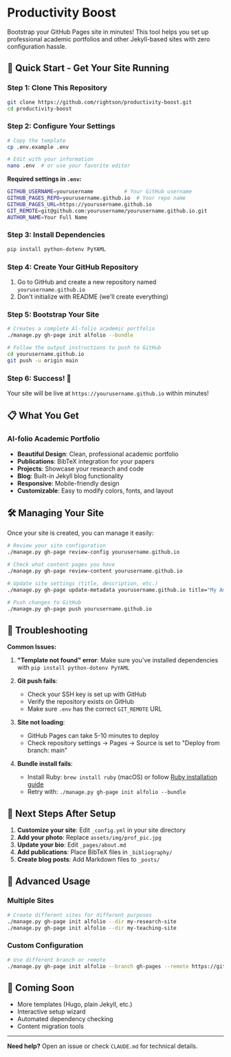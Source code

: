 # Productivity Boost

Bootstrap your GitHub Pages site in minutes! This tool helps you set up professional academic portfolios and other Jekyll-based sites with zero configuration hassle.

## 🚀 Quick Start - Get Your Site Running

### Step 1: Clone This Repository
```bash
git clone https://github.com/rightson/productivity-boost.git
cd productivity-boost
```

### Step 2: Configure Your Settings
```bash
# Copy the template
cp .env.example .env

# Edit with your information
nano .env  # or use your favorite editor
```

**Required settings in `.env`:**
```bash
GITHUB_USERNAME=yourusername          # Your GitHub username
GITHUB_PAGES_REPO=yourusername.github.io  # Your repo name
GITHUB_PAGES_URL=https://yourusername.github.io
GIT_REMOTE=git@github.com:yourusername/yourusername.github.io.git
AUTHOR_NAME=Your Full Name
```

### Step 3: Install Dependencies
```bash
pip install python-dotenv PyYAML
```

### Step 4: Create Your GitHub Repository
1. Go to GitHub and create a new repository named `yourusername.github.io`
2. Don't initialize with README (we'll create everything)

### Step 5: Bootstrap Your Site
```bash
# Creates a complete Al-folio academic portfolio
./manage.py gh-page init alfolio --bundle

# Follow the output instructions to push to GitHub
cd yourusername.github.io
git push -u origin main
```

### Step 6: Success! 🎉
Your site will be live at `https://yourusername.github.io` within minutes!

## 📋 What You Get

### Al-folio Academic Portfolio
- **Beautiful Design**: Clean, professional academic portfolio
- **Publications**: BibTeX integration for your papers
- **Projects**: Showcase your research and code
- **Blog**: Built-in Jekyll blog functionality
- **Responsive**: Mobile-friendly design
- **Customizable**: Easy to modify colors, fonts, and layout

## 🛠️ Managing Your Site

Once your site is created, you can manage it easily:

```bash
# Review your site configuration
./manage.py gh-page review-config yourusername.github.io

# Check what content pages you have
./manage.py gh-page review-content yourusername.github.io

# Update site settings (title, description, etc.)
./manage.py gh-page update-metadata yourusername.github.io title="My Amazing Site"

# Push changes to GitHub
./manage.py gh-page push yourusername.github.io
```

## 🔧 Troubleshooting

**Common Issues:**

1. **"Template not found" error**: Make sure you've installed dependencies with `pip install python-dotenv PyYAML`

2. **Git push fails**:
   - Check your SSH key is set up with GitHub
   - Verify the repository exists on GitHub
   - Make sure `.env` has the correct `GIT_REMOTE` URL

3. **Site not loading**:
   - GitHub Pages can take 5-10 minutes to deploy
   - Check repository settings → Pages → Source is set to "Deploy from branch: main"

4. **Bundle install fails**:
   - Install Ruby: `brew install ruby` (macOS) or follow [Ruby installation guide](https://www.ruby-lang.org/en/documentation/installation/)
   - Retry with: `./manage.py gh-page init alfolio --bundle`

## 🎯 Next Steps After Setup

1. **Customize your site**: Edit `_config.yml` in your site directory
2. **Add your photo**: Replace `assets/img/prof_pic.jpg`
3. **Update your bio**: Edit `_pages/about.md`
4. **Add publications**: Place BibTeX files in `_bibliography/`
5. **Create blog posts**: Add Markdown files to `_posts/`

## 🚀 Advanced Usage

### Multiple Sites
```bash
# Create different sites for different purposes
./manage.py gh-page init alfolio --dir my-research-site
./manage.py gh-page init alfolio --dir my-teaching-site
```

### Custom Configuration
```bash
# Use different branch or remote
./manage.py gh-page init alfolio --branch gh-pages --remote https://github.com/user/repo.git
```

## 🔮 Coming Soon

- More templates (Hugo, plain Jekyll, etc.)
- Interactive setup wizard
- Automated dependency checking
- Content migration tools

---

**Need help?** Open an issue or check `CLAUDE.md` for technical details.